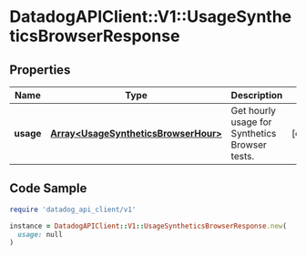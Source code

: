 # DatadogAPIClient::V1::UsageSyntheticsBrowserResponse

## Properties

| Name | Type | Description | Notes |
| ---- | ---- | ----------- | ----- |
| **usage** | [**Array&lt;UsageSyntheticsBrowserHour&gt;**](UsageSyntheticsBrowserHour.md) | Get hourly usage for Synthetics Browser tests. | [optional] |

## Code Sample

```ruby
require 'datadog_api_client/v1'

instance = DatadogAPIClient::V1::UsageSyntheticsBrowserResponse.new(
  usage: null
)
```

